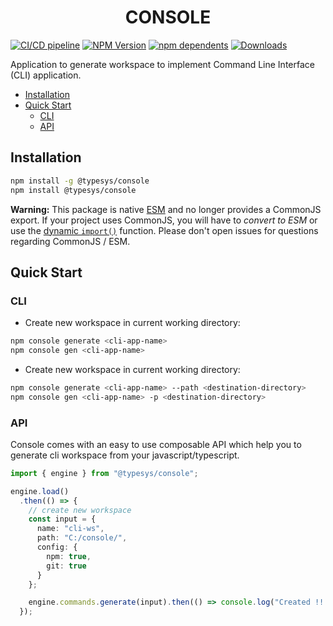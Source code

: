 <div align="center">
  <h1>CONSOLE</h1>
</div>

[![CI/CD pipeline](https://github.com/abhinath84/console/actions/workflows/ci.yml/badge.svg)](https://github.com/abhinath84/console/actions/workflows/ci.yml)
[![NPM Version](https://img.shields.io/npm/v/@typesys/console.svg?style=flat)](https://www.npmjs.org/package/@typesys/console)
[![npm dependents](https://badgen.net/npm/dependents/@typesys/console)](https://www.npmjs.com/package/@typesys/console?activeTab=dependents)
[![Downloads](https://badgen.net/npm/dt/@typesys/console)](https://www.npmjs.com/package/@typesys/console)

Application to generate workspace to implement Command Line Interface (CLI) application.

- [Installation](#installation)
- [Quick Start](#quick-start)
  - [CLI](#cli)
  - [API](#api)


## Installation

```sh
npm install -g @typesys/console
npm install @typesys/console
```

**Warning:** This package is native [ESM](https://developer.mozilla.org/en-US/docs/Web/JavaScript/Guide/Modules) and no longer provides a CommonJS export. If your project uses CommonJS, you will have to *convert to ESM* or use the [dynamic `import()`](https://v8.dev/features/dynamic-import) function. Please don't open issues for questions regarding CommonJS / ESM.

## Quick Start

### CLI

- Create new workspace in current working directory:

```sh
npm console generate <cli-app-name>
npm console gen <cli-app-name>
```

- Create new workspace in current working directory:

```sh
npm console generate <cli-app-name> --path <destination-directory>
npm console gen <cli-app-name> -p <destination-directory>
```

### API

Console comes with an easy to use composable API which help you to generate cli workspace from your javascript/typescript.

```ts
import { engine } from "@typesys/console";

engine.load()
  .then(() => {
    // create new workspace
    const input = {
      name: "cli-ws",
      path: "C:/console/",
      config: {
        npm: true,
        git: true
      }
    };

    engine.commands.generate(input).then(() => console.log("Created !!!"));
  });
```
